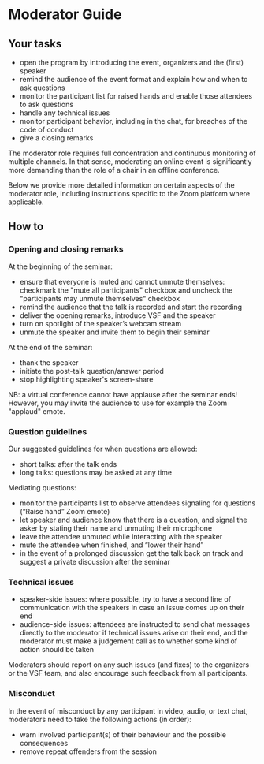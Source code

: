 # Moderator Guide

## Your tasks
 

* open the program by introducing the event, organizers and the (first) speaker
* remind the audience of the event format and explain how and when to ask questions
* monitor the participant list for raised hands and enable those attendees to ask questions
* handle any technical issues 
* monitor participant behavior, including in the chat, for breaches of the code of conduct
* give a closing remarks

The moderator role requires full concentration and continuous monitoring of multiple channels. In that sense, moderating an online event is significantly more demanding than the role of a chair in an offline conference.

Below we provide more detailed information on certain aspects of the moderator role, including instructions specific to the Zoom platform where applicable. 

## How to

### Opening and closing remarks

At the beginning of the seminar: 

* ensure that everyone is muted and cannot unmute themselves: checkmark the "mute all participants" checkbox and uncheck the "participants may unmute themselves" checkbox
* remind the audience that the talk is recorded and start the recording
* deliver the opening remarks, introduce VSF and the speaker
* turn on spotlight of the speaker’s webcam stream
* unmute the speaker and invite them to begin their seminar

At the end of the seminar: 

* thank the speaker 
* initiate the post-talk question/answer period
* stop highlighting speaker's screen-share

NB: a virtual conference cannot have applause after the seminar ends! However, you may invite the audience to use for example the Zoom "applaud" emote.


### Question guidelines

Our suggested guidelines for when questions are allowed:
* short talks: after the talk ends
* long talks: questions may be asked at any time

Mediating questions:

* monitor the participants list to observe attendees signaling for questions (“Raise hand” Zoom emote)
* let speaker and audience know that there is a question, and signal the asker by stating their name and unmuting their microphone
* leave the attendee unmuted while interacting with the speaker
* mute the attendee when finished, and “lower their hand”
* in the event of a prolonged discussion get the talk back on track and suggest a private discussion after the seminar


### Technical issues

* speaker-side issues: where possible, try to have a second line of communication with the speakers in case an issue comes up on their end
* audience-side issues: attendees are instructed to send chat messages directly to the moderator if technical issues arise on their end, and the moderator must make a judgement call as to whether some kind of action should be taken

Moderators should report on any such issues (and fixes) to the organizers or the VSF team, and also encourage such feedback from all participants.


### Misconduct

In the event of misconduct by any participant in video, audio, or text chat, moderators need to take the following actions (in order):

* warn involved participant(s) of their behaviour and the possible consequences
* remove repeat offenders from the session
